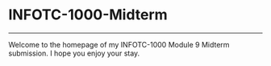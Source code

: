 # INFOTC-1000-Midterm
***
Welcome to the homepage of my INFOTC-1000 Module 9 Midterm submission. I hope you enjoy your stay.
